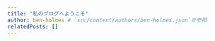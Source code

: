 ```yaml
---
title: "私のブログへようこそ"
author: ben-holmes # `src/content/authors/ben-holmes.json`を参照
relatedPosts: []
---
```

